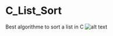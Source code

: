 # C_List_Sort
Best algorithme to sort a list in C
![alt text](https://github.com/ayoubsami/C_List_Sort/blob/main/pic.png)
